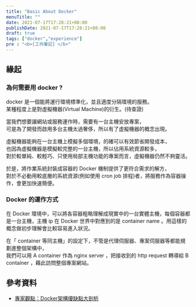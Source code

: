 ```yaml
---
title: "Basic About Docker"
menuTitle: ""
date: 2021-07-17T17:28:21+08:00
publishDate: 2021-07-17T17:28:21+08:00
draft: true
tags: ["docker","experience"]
pre : "<b>[工作筆記] </b>"
---
```


## 緣起
### 為何需要用 docker ?
docker 是一個能將運行環境標準化，並且適度分隔環境的服務。  
某種程度上是對虛擬機器(Virtual Machine)的衍生。(待查證)  

當我們想要讓網站或服務運作時，需要有一台主機安放專案，  
可是為了開發而啟用多台主機太過奢侈，所以有了虛擬機器的概念出現。  

虛擬機器能夠在一台主機上模擬多個環境，的確可以有效節省開發成本，  
也因為虛擬機器是模擬較完整的一台主機，所以佔用系統資源較多，  
對於較單純、較輕巧、只使用局部主機功能的專案而言，虛擬機器仍然不夠靈活。  

於是，將作業系統封裝成容器的 Docker 機制提供了更符合需求的解方，  
對於不必動用較底層的系統資源(例如使用 cron job 排程)者，將服務作為容器操作，會更加快速簡便。  

### Docker 的運作方式
在 Docker 環境中，可以將各容器粗略理解成現實中的一台實體主機，每個容器都是一台主機，主機 ip 在 Docker 世界中對應到的是 container name 。用這樣的概念做初步理解會比較容易進入狀況。

在「 container 等同主機」的設定下，不管是代理伺服器、專案伺服器等都能規劃進整個架構中，  
我們可以用 A container 作為 nginx server ，把接收到的 http request 轉導給 B container ，藉此訪問整個專案網站。

## 參考資料
- [專家觀點：Docker架構優缺點大剖析](https://www.ithome.com.tw/news/103247)
